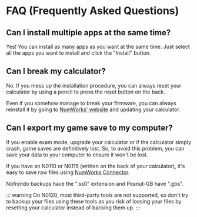 # FAQ (Frequently Asked Questions)

## Can I install multiple apps at the same time?

Yes! You can install as many apps as you want at the same time. Just select all
the apps you want to install and click the "Install" button.

## Can I break my calculator?

No. If you mess up the installation procedure, you can always reset your
calculator by using a pencil to press the reset button on the back.

Even if you somehow manage to break your firmware, you can always reinstall it
by going to [NumWorks' website](https://my.numworks.com/devices/upgrade) and
updating your calculator.

## Can I export my game save to my computer?

If you enable exam mode, upgrade your calculator or if the calculator simply
crash, game saves are definitively lost. So, to avoid this problem, you can
save your data to your computer to ensure it won't be lost.

If you have an N0110 or N0115 (written on the back of your calculator), it's
easy to save raw files using
[NumWorks Connector](https://yaya-cout.github.io/Numworks-connector/#/).

Nofrendo backups have the ".ss0" extension and Peanut-GB have ".gbs".

::: warning
On N0120, most third-party tools are not supported, so don't try to backup your
files using these tools as you risk of loosing your files by resetting your
calculator instead of backing them up.
:::
